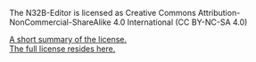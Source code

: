 The N32B-Editor is licensed as Creative Commons Attribution-NonCommercial-ShareAlike 4.0 International (CC BY-NC-SA 4.0)

[A short summary of the license.](https://creativecommons.org/licenses/by-nc-sa/4.0/)<br />
[The full license resides here.](https://creativecommons.org/licenses/by-nc-sa/4.0/legalcode)
